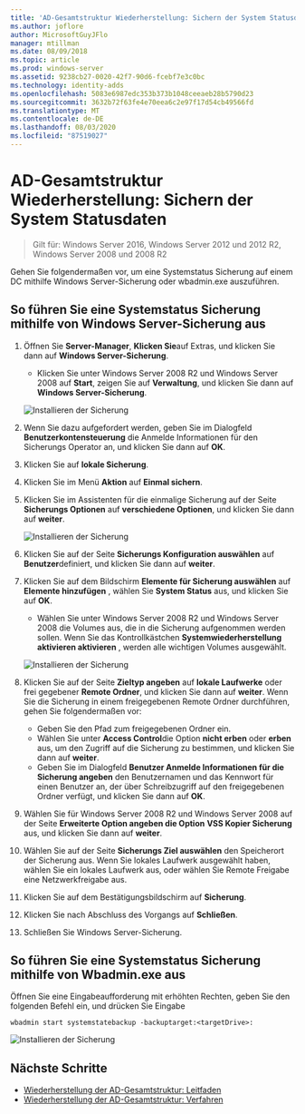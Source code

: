 ```yaml
---
title: 'AD-Gesamtstruktur Wiederherstellung: Sichern der System Statusdaten'
ms.author: joflore
author: MicrosoftGuyJFlo
manager: mtillman
ms.date: 08/09/2018
ms.topic: article
ms.prod: windows-server
ms.assetid: 9238cb27-0020-42f7-90d6-fcebf7e3c0bc
ms.technology: identity-adds
ms.openlocfilehash: 5083e6987edc353b373b1048ceeaeb28b5790d23
ms.sourcegitcommit: 3632b72f63fe4e70eea6c2e97f17d54cb49566fd
ms.translationtype: MT
ms.contentlocale: de-DE
ms.lasthandoff: 08/03/2020
ms.locfileid: "87519027"
---
```

# <a name="ad-forest-recovery---backing-up-the-system-state-data"></a>AD-Gesamtstruktur Wiederherstellung: Sichern der System Statusdaten

>Gilt für: Windows Server 2016, Windows Server 2012 und 2012 R2, Windows Server 2008 und 2008 R2

Gehen Sie folgendermaßen vor, um eine Systemstatus Sicherung auf einem DC mithilfe Windows Server-Sicherung oder wbadmin.exe auszuführen.

## <a name="to-perform-a-system-state-backup-using-windows-server-backup"></a>So führen Sie eine Systemstatus Sicherung mithilfe von Windows Server-Sicherung aus

1. Öffnen Sie **Server-Manager**, **Klicken Sie**auf Extras, und klicken Sie dann auf **Windows Server-Sicherung**.
   - Klicken Sie unter Windows Server 2008 R2 und Windows Server 2008 auf **Start**, zeigen Sie auf **Verwaltung**, und klicken Sie dann auf **Windows Server-Sicherung**.

   ![Installieren der Sicherung](media/AD-Forest-Recovery-Backing-up-a-Full-Server/fullbackup1.png)

2. Wenn Sie dazu aufgefordert werden, geben Sie im Dialogfeld **Benutzerkontensteuerung** die Anmelde Informationen für den Sicherungs Operator an, und klicken Sie dann auf **OK**.
3. Klicken Sie auf **lokale Sicherung**.
4. Klicken Sie im Menü **Aktion** auf **Einmal sichern**.
5. Klicken Sie im Assistenten für die einmalige Sicherung auf der Seite **Sicherungs Optionen** auf **verschiedene Optionen**, und klicken Sie dann auf **weiter**.

   ![Installieren der Sicherung](media/AD-Forest-Recovery-Backing-up-a-Full-Server/fullbackup3.png)

6. Klicken Sie auf der Seite **Sicherungs Konfiguration auswählen** auf **Benutzer**definiert, und klicken Sie dann auf **weiter**.
7. Klicken Sie auf dem Bildschirm **Elemente für Sicherung auswählen** auf **Elemente hinzufügen** , wählen Sie **System Status** aus, und klicken Sie auf **OK**.
   - Wählen Sie unter Windows Server 2008 R2 und Windows Server 2008 die Volumes aus, die in die Sicherung aufgenommen werden sollen. Wenn Sie das Kontrollkästchen **Systemwiederherstellung aktivieren aktivieren** , werden alle wichtigen Volumes ausgewählt.

   ![Installieren der Sicherung](media/AD-Forest-Recovery-Backing-up-System-State/systemstatebackup.png)

8. Klicken Sie auf der Seite **Zieltyp angeben** auf **lokale Laufwerke** oder frei gegebener **Remote Ordner**, und klicken Sie dann auf **weiter**.  Wenn Sie die Sicherung in einem freigegebenen Remote Ordner durchführen, gehen Sie folgendermaßen vor:
   - Geben Sie den Pfad zum freigegebenen Ordner ein.
   - Wählen Sie unter **Access Control**die Option **nicht erben** oder **erben** aus, um den Zugriff auf die Sicherung zu bestimmen, und klicken Sie dann auf **weiter**.
   - Geben Sie im Dialogfeld **Benutzer Anmelde Informationen für die Sicherung angeben** den Benutzernamen und das Kennwort für einen Benutzer an, der über Schreibzugriff auf den freigegebenen Ordner verfügt, und klicken Sie dann auf **OK**.

9. Wählen Sie für Windows Server 2008 R2 und Windows Server 2008 auf der Seite **Erweiterte Option angeben die Option** **VSS Kopier Sicherung** aus, und klicken Sie dann auf **weiter**.
10. Wählen Sie auf der Seite **Sicherungs Ziel auswählen** den Speicherort der Sicherung aus.  Wenn Sie lokales Laufwerk ausgewählt haben, wählen Sie ein lokales Laufwerk aus, oder wählen Sie Remote Freigabe eine Netzwerkfreigabe aus.
11. Klicken Sie auf dem Bestätigungsbildschirm auf **Sicherung**.
12. Klicken Sie nach Abschluss des Vorgangs auf **Schließen**.
13. Schließen Sie Windows Server-Sicherung.

## <a name="to-perform-a-system-state-backup-using-wbadminexe"></a>So führen Sie eine Systemstatus Sicherung mithilfe von Wbadmin.exe aus

Öffnen Sie eine Eingabeaufforderung mit erhöhten Rechten, geben Sie den folgenden Befehl ein, und drücken Sie Eingabe

   ```
   wbadmin start systemstatebackup -backuptarget:<targetDrive>:
   ```

   ![Installieren der Sicherung](media/AD-Forest-Recovery-Backing-up-System-State/systemstatebackup2.png)

## <a name="next-steps"></a>Nächste Schritte

- [Wiederherstellung der AD-Gesamtstruktur: Leitfaden](AD-Forest-Recovery-Guide.md)
- [Wiederherstellung der AD-Gesamtstruktur: Verfahren](AD-Forest-Recovery-Procedures.md)
